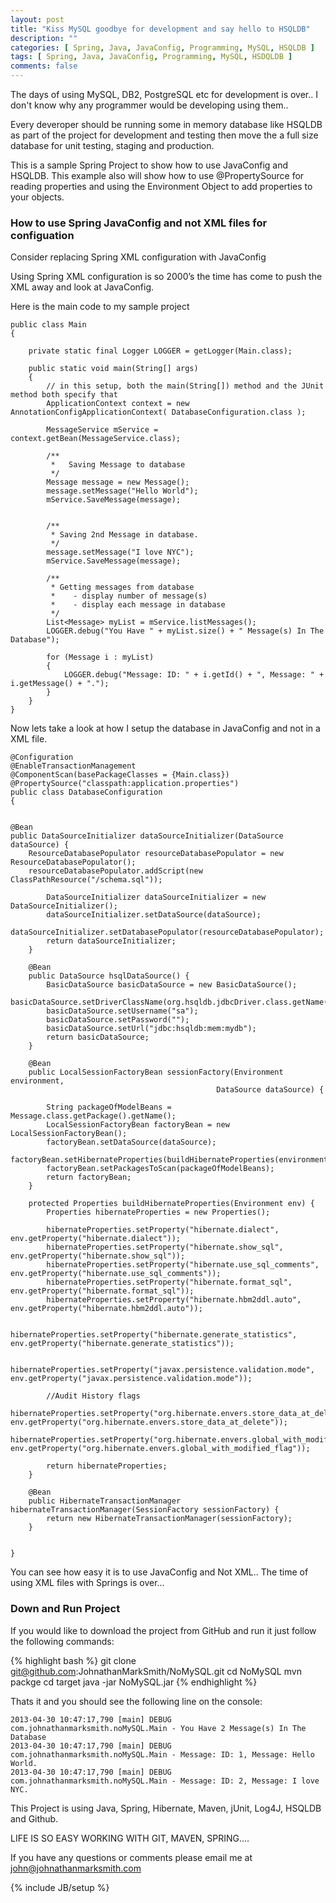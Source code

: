 ```yaml
---
layout: post
title: "Kiss MySQL goodbye for development and say hello to HSQLDB"
description: ""
categories: [ Spring, Java, JavaConfig, Programming, MySQL, HSQLDB ]
tags: [ Spring, Java, JavaConfig, Programming, MySQL, HSDQLDB ]
comments: false
---
```


The days of using MySQL, DB2, PostgreSQL etc for development is over.. I don't know why any programmer would be developing using them..

Every deveroper should be running some in memory database like HSQLDB as part of the project for development and testing then move the a full size database for unit testing, staging and production.

This is a sample Spring Project to show how to use JavaConfig and HSQLDB. This example also will show how to use @PropertySource for reading properties and using the Environment Object to add properties to your objects.

### How to use Spring JavaConfig and not XML files for configuation

Consider replacing Spring XML configuration with JavaConfig

Using Spring XML configuration is so 2000’s the time has come to push the XML away and look at JavaConfig.

Here is the main code to my sample project

	public class Main
    {

        private static final Logger LOGGER = getLogger(Main.class);

        public static void main(String[] args)
        {
            // in this setup, both the main(String[]) method and the JUnit method both specify that
            ApplicationContext context = new AnnotationConfigApplicationContext( DatabaseConfiguration.class );

            MessageService mService = context.getBean(MessageService.class);

            /**
             *   Saving Message to database
             */
            Message message = new Message();
            message.setMessage("Hello World");
            mService.SaveMessage(message);


            /**
             * Saving 2nd Message in database.
             */
            message.setMessage("I love NYC");
            mService.SaveMessage(message);

            /**
             * Getting messages from database
             *    - display number of message(s)
             *    - display each message in database
             */
            List<Message> myList = mService.listMessages();
            LOGGER.debug("You Have " + myList.size() + " Message(s) In The Database");

            for (Message i : myList)
            {
                LOGGER.debug("Message: ID: " + i.getId() + ", Message: " + i.getMessage() + ".");
            }
        }
    }
 

Now lets take a look at how I setup the database in JavaConfig and not in a XML file.

    @Configuration
    @EnableTransactionManagement
    @ComponentScan(basePackageClasses = {Main.class})
    @PropertySource("classpath:application.properties")
    public class DatabaseConfiguration
    {


    @Bean
    public DataSourceInitializer dataSourceInitializer(DataSource dataSource) {
        ResourceDatabasePopulator resourceDatabasePopulator = new ResourceDatabasePopulator();
        resourceDatabasePopulator.addScript(new ClassPathResource("/schema.sql"));

            DataSourceInitializer dataSourceInitializer = new DataSourceInitializer();
            dataSourceInitializer.setDataSource(dataSource);
            dataSourceInitializer.setDatabasePopulator(resourceDatabasePopulator);
            return dataSourceInitializer;
        }

        @Bean
        public DataSource hsqlDataSource() {
            BasicDataSource basicDataSource = new BasicDataSource();
            basicDataSource.setDriverClassName(org.hsqldb.jdbcDriver.class.getName());
            basicDataSource.setUsername("sa");
            basicDataSource.setPassword("");
            basicDataSource.setUrl("jdbc:hsqldb:mem:mydb");
            return basicDataSource;
        }

        @Bean
        public LocalSessionFactoryBean sessionFactory(Environment environment,
                                                  DataSource dataSource) {

            String packageOfModelBeans = Message.class.getPackage().getName();
            LocalSessionFactoryBean factoryBean = new LocalSessionFactoryBean();
            factoryBean.setDataSource(dataSource);
            factoryBean.setHibernateProperties(buildHibernateProperties(environment));
            factoryBean.setPackagesToScan(packageOfModelBeans);
            return factoryBean;
        }

        protected Properties buildHibernateProperties(Environment env) {
            Properties hibernateProperties = new Properties();

            hibernateProperties.setProperty("hibernate.dialect", env.getProperty("hibernate.dialect"));
            hibernateProperties.setProperty("hibernate.show_sql", env.getProperty("hibernate.show_sql"));
            hibernateProperties.setProperty("hibernate.use_sql_comments", env.getProperty("hibernate.use_sql_comments"));
            hibernateProperties.setProperty("hibernate.format_sql", env.getProperty("hibernate.format_sql"));
            hibernateProperties.setProperty("hibernate.hbm2ddl.auto", env.getProperty("hibernate.hbm2ddl.auto"));

            hibernateProperties.setProperty("hibernate.generate_statistics", env.getProperty("hibernate.generate_statistics"));

            hibernateProperties.setProperty("javax.persistence.validation.mode", env.getProperty("javax.persistence.validation.mode"));

            //Audit History flags
            hibernateProperties.setProperty("org.hibernate.envers.store_data_at_delete", env.getProperty("org.hibernate.envers.store_data_at_delete"));
            hibernateProperties.setProperty("org.hibernate.envers.global_with_modified_flag", env.getProperty("org.hibernate.envers.global_with_modified_flag"));

            return hibernateProperties;
        }

        @Bean
        public HibernateTransactionManager hibernateTransactionManager(SessionFactory sessionFactory) {
            return new HibernateTransactionManager(sessionFactory);
        }


    }



You can see how easy it is to use JavaConfig and Not XML.. The time of using XML files with Springs is over...

### Down and Run Project

If you would like to download the project from GitHub and run it just follow the following commands:

{% highlight bash %}
git clone git@github.com:JohnathanMarkSmith/NoMySQL.git
cd NoMySQL
mvn packge
cd target
java -jar NoMySQL.jar
{% endhighlight %}


Thats it and you should see the following line on the console:

    2013-04-30 10:47:17,790 [main] DEBUG com.johnathanmarksmith.noMySQL.Main - You Have 2 Message(s) In The Database
    2013-04-30 10:47:17,790 [main] DEBUG com.johnathanmarksmith.noMySQL.Main - Message: ID: 1, Message: Hello World.
    2013-04-30 10:47:17,790 [main] DEBUG com.johnathanmarksmith.noMySQL.Main - Message: ID: 2, Message: I love NYC.

This Project is using Java, Spring, Hibernate, Maven, jUnit, Log4J, HSQLDB and Github.


LIFE IS SO EASY WORKING WITH GIT, MAVEN, SPRING....

If you have any questions or comments please email me at <a href="mailto:john@johnathanmarksmith.com">john@johnathanmarksmith.com</a>

{% include JB/setup %}
